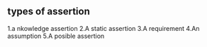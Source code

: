 ## types of assertion
1.a nkowledge assertion
2.A static assertion
3.A requirement
4.An assumption
5.A posible assertion